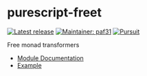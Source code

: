 # purescript-freet

[![Latest release](http://img.shields.io/bower/v/purescript-freet.svg)](https://github.com/purescript-contrib/purescript-freet/releases)
[![Maintainer: paf31](https://img.shields.io/badge/maintainer-paf31-lightgrey.svg)](http://github.com/paf31)
[![Pursuit](http://pursuit.purescript.org/packages/purescript-freet/badge)](http://pursuit.purescript.org/packages/purescript-freet/)

Free monad transformers

- [Module Documentation](docs/Control/Monad/Free/Trans.md)
- [Example](test/Main.purs)
